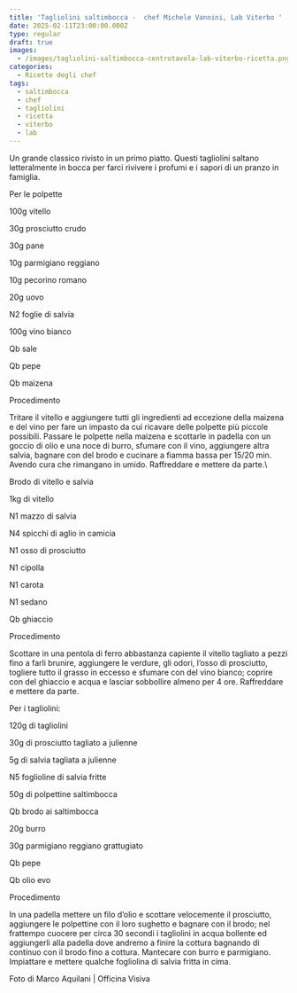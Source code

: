 ```yaml
---
title: 'Tagliolini saltimbocca -  chef Michele Vannini, Lab Viterbo '
date: 2025-02-11T23:00:00.000Z
type: regular
draft: true
images:
  - /images/tagliolini-saltimbocca-centrotavola-lab-viterbo-ricetta.png
categories:
  - Ricette degli chef
tags:
  - saltimbocca
  - chef
  - tagliolini
  - ricetta
  - viterbo
  - lab
---
```


Un grande classico rivisto in un primo piatto. Questi tagliolini saltano letteralmente in bocca per farci rivivere i profumi e i sapori di un pranzo in famiglia.

Per le polpette

100g vitello

30g prosciutto crudo

30g pane

10g parmigiano reggiano

10g pecorino romano

20g uovo

N2 foglie di salvia

100g vino bianco

Qb sale

Qb pepe

Qb maizena

Procedimento

Tritare il vitello e aggiungere tutti gli ingredienti ad eccezione della maizena e del vino per fare un impasto da cui ricavare delle polpette più piccole possibili. Passare le polpette nella maizena e scottarle in padella con un goccio di olio e una noce di burro, sfumare con il vino, aggiungere altra salvia, bagnare con del brodo e cucinare a fiamma bassa per 15/20 min. Avendo cura che rimangano in umido. Raffreddare e mettere da parte.\\

Brodo di vitello e salvia

1kg di vitello

N1 mazzo di salvia

N4 spicchi di aglio in camicia

N1 osso di prosciutto

N1 cipolla

N1 carota

N1 sedano

Qb ghiaccio

Procedimento

Scottare in una pentola di ferro abbastanza capiente il vitello tagliato a pezzi fino a farli brunire, aggiungere le verdure, gli odori, l’osso di prosciutto, togliere tutto il grasso in eccesso e sfumare con del vino bianco; coprire con del ghiaccio e acqua e lasciar sobbollire almeno per 4 ore. Raffreddare e mettere da parte.

Per i tagliolini:

120g di tagliolini

30g di prosciutto tagliato a julienne

5g di salvia tagliata a julienne

N5 foglioline di salvia fritte

50g di polpettine saltimbocca

Qb brodo ai saltimbocca

20g burro

30g parmigiano reggiano grattugiato

Qb pepe

Qb olio evo

Procedimento

In una padella mettere un filo d’olio e scottare velocemente il prosciutto, aggiungere le polpettine con il loro sughetto e bagnare con il brodo; nel frattempo cuocere per circa 30 secondi i tagliolini in acqua bollente ed aggiungerli alla padella dove andremo a finire la cottura bagnando di continuo con il brodo fino a cottura. Mantecare con burro e parmigiano. Impiattare e mettere qualche fogliolina di salvia fritta in cima.

Foto di Marco Aquilani | Officina Visiva
